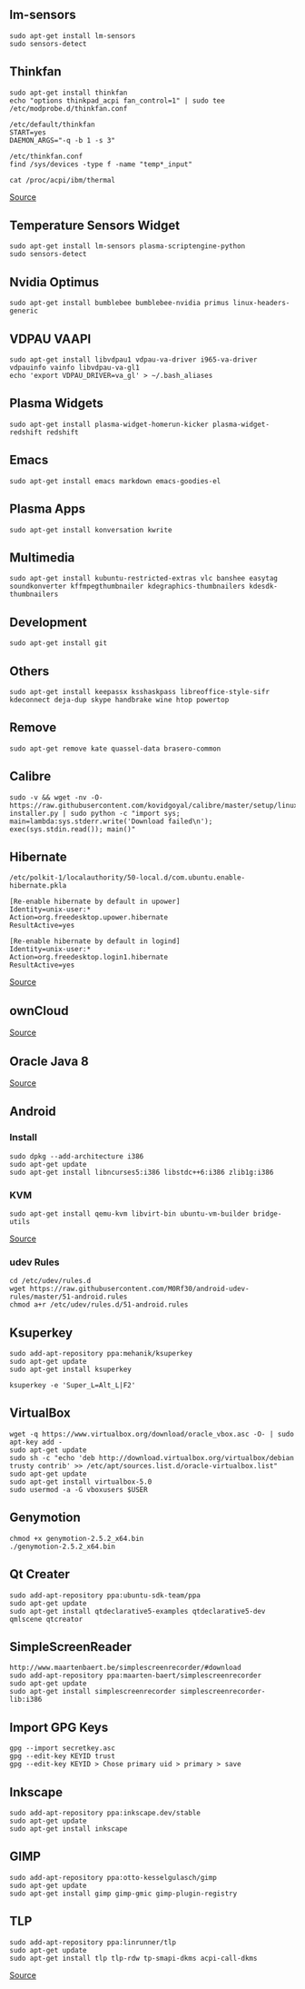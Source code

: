 ## lm-sensors

    sudo apt-get install lm-sensors
    sudo sensors-detect
    
## Thinkfan

    sudo apt-get install thinkfan
    echo "options thinkpad_acpi fan_control=1" | sudo tee /etc/modprobe.d/thinkfan.conf

    /etc/default/thinkfan
    START=yes
    DAEMON_ARGS="-q -b 1 -s 3"

    /etc/thinkfan.conf
    find /sys/devices -type f -name "temp*_input"

    cat /proc/acpi/ibm/thermal
	
[Source](http://thinkwiki.de/Thinkfan)

## Temperature Sensors Widget

    sudo apt-get install lm-sensors plasma-scriptengine-python
    sudo sensors-detect

## Nvidia Optimus

    sudo apt-get install bumblebee bumblebee-nvidia primus linux-headers-generic
    
## VDPAU VAAPI

    sudo apt-get install libvdpau1 vdpau-va-driver i965-va-driver vdpauinfo vainfo libvdpau-va-gl1
    echo 'export VDPAU_DRIVER=va_gl' > ~/.bash_aliases
  
## Plasma Widgets

    sudo apt-get install plasma-widget-homerun-kicker plasma-widget-redshift redshift
  
## Emacs

    sudo apt-get install emacs markdown emacs-goodies-el
  
## Plasma Apps

	sudo apt-get install konversation kwrite
  
## Multimedia
  
	sudo apt-get install kubuntu-restricted-extras vlc banshee easytag soundkonverter kffmpegthumbnailer kdegraphics-thumbnailers kdesdk-thumbnailers
  
## Development

	sudo apt-get install git
  
## Others

	sudo apt-get install keepassx ksshaskpass libreoffice-style-sifr kdeconnect deja-dup skype handbrake wine htop powertop
  
## Remove

	sudo apt-get remove kate quassel-data brasero-common

## Calibre

	sudo -v && wget -nv -O- https://raw.githubusercontent.com/kovidgoyal/calibre/master/setup/linux-installer.py | sudo python -c "import sys; main=lambda:sys.stderr.write('Download failed\n'); exec(sys.stdin.read()); main()"

## Hibernate

	/etc/polkit-1/localauthority/50-local.d/com.ubuntu.enable-hibernate.pkla

	[Re-enable hibernate by default in upower]
	Identity=unix-user:*
	Action=org.freedesktop.upower.hibernate
	ResultActive=yes

	[Re-enable hibernate by default in logind]
	Identity=unix-user:*
	Action=org.freedesktop.login1.hibernate
	ResultActive=yes

[Source](http://blog.mafr.de/2014/05/01/enabling-hibernate-support-in-ubuntu-14-04/)

## ownCloud

[Source](https://software.opensuse.org/download/package?project=isv:ownCloud:desktop&package=owncloud-client)

## Oracle Java 8

[Source](http://www.webupd8.org/2012/09/install-oracle-java-8-in-ubuntu-via-ppa.html)

## Android

### Install

	sudo dpkg --add-architecture i386
	sudo apt-get update
	sudo apt-get install libncurses5:i386 libstdc++6:i386 zlib1g:i386

### KVM
	sudo apt-get install qemu-kvm libvirt-bin ubuntu-vm-builder bridge-utils
	
[Source](https://software.intel.com/en-us/blogs/2012/03/12/how-to-start-intel-hardware-assisted-virtualization-hypervisor-on-linux-to-speed-up-intel-android-x86-emulator)

### udev Rules

	cd /etc/udev/rules.d
	wget https://raw.githubusercontent.com/M0Rf30/android-udev-rules/master/51-android.rules
	chmod a+r /etc/udev/rules.d/51-android.rules

## Ksuperkey

	sudo add-apt-repository ppa:mehanik/ksuperkey
	sudo apt-get update
	sudo apt-get install ksuperkey

	ksuperkey -e 'Super_L=Alt_L|F2'

## VirtualBox

	wget -q https://www.virtualbox.org/download/oracle_vbox.asc -O- | sudo apt-key add -
	sudo apt-get update
	sudo sh -c "echo 'deb http://download.virtualbox.org/virtualbox/debian trusty contrib' >> /etc/apt/sources.list.d/oracle-virtualbox.list"
	sudo apt-get update
	sudo apt-get install virtualbox-5.0
	sudo usermod -a -G vboxusers $USER

## Genymotion

	chmod +x genymotion-2.5.2_x64.bin
	./genymotion-2.5.2_x64.bin

## Qt Creater

	sudo add-apt-repository ppa:ubuntu-sdk-team/ppa
	sudo apt-get update
	sudo apt-get install qtdeclarative5-examples qtdeclarative5-dev qmlscene qtcreator

## SimpleScreenReader

	http://www.maartenbaert.be/simplescreenrecorder/#download
	sudo add-apt-repository ppa:maarten-baert/simplescreenrecorder
	sudo apt-get update
	sudo apt-get install simplescreenrecorder simplescreenrecorder-lib:i386

## Import GPG Keys

	gpg --import secretkey.asc
	gpg --edit-key KEYID trust
	gpg --edit-key KEYID > Chose primary uid > primary > save

## Inkscape

	sudo add-apt-repository ppa:inkscape.dev/stable
	sudo apt-get update
	sudo apt-get install inkscape

## GIMP

	sudo add-apt-repository ppa:otto-kesselgulasch/gimp
	sudo apt-get update
	sudo apt-get install gimp gimp-gmic gimp-plugin-registry
	
## TLP

	sudo add-apt-repository ppa:linrunner/tlp
	sudo apt-get update
	sudo apt-get install tlp tlp-rdw tp-smapi-dkms acpi-call-dkms
	
[Source](http://linrunner.de/en/tlp/docs/tlp-linux-advanced-power-management.html#installation)
	